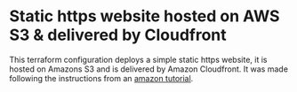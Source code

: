 # Static https website hosted on AWS S3 & delivered by Cloudfront

This terraform configuration deploys a simple static https website, it is hosted on Amazons S3 and is delivered by Amazon Cloudfront. It was made following the instructions from an [amazon tutorial](https://docs.aws.amazon.com/AmazonCloudFront/latest/DeveloperGuide/distribution-create-delete.html).
